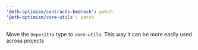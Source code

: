 ```yaml
---
'@eth-optimism/contracts-bedrock': patch
'@eth-optimism/core-utils': patch
---
```


Move the `DepositTx` type to `core-utils`. This way it can be more easily used across projects
